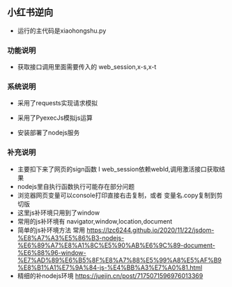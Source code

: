 ## 小红书逆向
* 运行的主代码是xiaohongshu.py

### 功能说明

* 获取接口调用里面需要传入的 web_session,x-s,x-t

### 系统说明

* 采用了requests实现请求模拟

* 采用了PyexecJs模拟js运算

* 安装部署了nodejs服务

### 补充说明
* 主要扣下来了网页的sign函数
I web_session依赖webId,调用激活接口获取结果
* nodejs里自执行函数执行可能存在部分问题
* 浏览器网页变量可以console打印直接右击复制，或者 变量名.copy复制到剪切版
* 这里js补环境只用到了window
* 常用的js补环境有  navigator,window,location,document 
* 简单的js补环境方法 常用 https://lzc6244.github.io/2020/11/22/jsdom-%E8%A7%A3%E5%86%B3-nodejs-%E6%89%A7%E8%A1%8C%E5%90%AB%E6%9C%89-document-%E6%88%96-window-%E7%AD%89%E6%B5%8F%E8%A7%88%E5%99%A8%E5%AF%B9%E8%B1%A1%E7%9A%84-js-%E4%BB%A3%E7%A0%81.html
* 精细的补nodejs环境 https://juejin.cn/post/7175071596976013369

